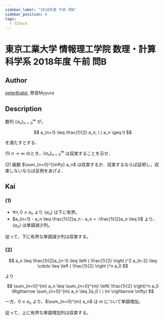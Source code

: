 ```yaml
---
sidebar_label: "2018年度 午前 問B"
sidebar_position: 6
tags:
  - TITech
---
```

# 東京工業大学 情報理工学院 数理・計算科学系 2018年度 午前 問B

## **Author**
[peter8rabit](https://github.com/peter8rabit), 祭音Myyura

## **Description**
数列 $\{a_n\}_{n=0}^{\infty}$ が，

$$
a_{n+1} \leq \frac{1}{2} a_n, \ \ a_n \geq 0
$$

を満たすとする．

(1) $n \rightarrow \infty$ のとき，$\{a_n\}_{n=0}^{\infty}$ は収束することを示せ．

(2) 級数 $\sum_{n=0}^{\infty} a_n$ は収束するか．収束するならば証明し，収束しないならば反例をあげよ．

## **Kai**
### (1)
- $\forall n, 0 \leq a_n$ より $\{a_n\}$ は下に有界。
- $a_{n+1} - a_n \leq \frac{1}{2}a_n - a_n = -\frac{1}{2}a_n \leq 0$ より、$\{a_n\}$ は単調減少列。

従って、下に有界な単調減少列は収束する。

### (2)

$$
a_n \leq \frac{1}{2}a_{n-1} \leq \left ( \frac{1}{2} \right )^2 a_{n-2} \leq \cdots \leq \left ( \frac{1}{2} \right )^n a_0
$$

より

$$
\sum_{n=0}^{m} a_n \leq \sum_{n=0}^{m} \left( \frac{1}{2} \right)^n a_0 \Rightarrow \sum_{n=0}^{m} a_n \leq 2a_0 \ \ (m \rightarrow \infty)
$$

一方、$0 \leq a_n$ より、$\sum_{n=0}^{m} a_n$ は $m$ について単調増加。

従って、上に有界な単調増加列は収束する。